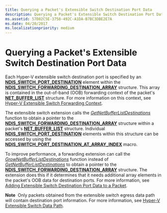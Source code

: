 ```yaml
---
title: Querying a Packet's Extensible Switch Destination Port Data
description: Querying a Packet's Extensible Switch Destination Port Data
ms.assetid: 57D82C5E-3758-492C-A1DA-B7BC3DBE2E7A
ms.date: 04/20/2017
ms.localizationpriority: medium
---
```


# Querying a Packet's Extensible Switch Destination Port Data


Each Hyper-V extensible switch destination port is specified by an [**NDIS\_SWITCH\_PORT\_DESTINATION**](https://docs.microsoft.com/windows-hardware/drivers/ddi/ndis/ns-ndis-_ndis_switch_port_destination) element within the [**NDIS\_SWITCH\_FORWARDING\_DESTINATION\_ARRAY**](https://docs.microsoft.com/windows-hardware/drivers/ddi/ndis/ns-ndis-_ndis_switch_forwarding_destination_array) structure. This array is contained in the out-of-band (OOB) forwarding context of the packet's [**NET\_BUFFER\_LIST**](https://docs.microsoft.com/windows-hardware/drivers/ddi/ndis/ns-ndis-_net_buffer_list) structure. For more information on this context, see [Hyper-V Extensible Switch Forwarding Context](hyper-v-extensible-switch-forwarding-context.md).

The extensible switch extension calls the [*GetNetBufferListDestinations*](https://docs.microsoft.com/windows-hardware/drivers/ddi/ndis/nc-ndis-ndis_switch_get_net_buffer_list_destinations) function to obtain a pointer to the [**NDIS\_SWITCH\_FORWARDING\_DESTINATION\_ARRAY**](https://docs.microsoft.com/windows-hardware/drivers/ddi/ndis/ns-ndis-_ndis_switch_forwarding_destination_array) structure within a packet's [**NET\_BUFFER\_LIST**](https://docs.microsoft.com/windows-hardware/drivers/ddi/ndis/ns-ndis-_net_buffer_list) structure. Individual [**NDIS\_SWITCH\_PORT\_DESTINATION**](https://docs.microsoft.com/windows-hardware/drivers/ddi/ndis/ns-ndis-_ndis_switch_port_destination) elements within this structure can be accessed by using the [**NDIS\_SWITCH\_PORT\_DESTINATION\_AT\_ARRAY\_INDEX**](https://docs.microsoft.com/windows-hardware/drivers/network/ndis-switch-port-destination-at-array-index) macro.

To improve performance, a forwarding extension can call the [*GrowNetBufferListDestinations*](https://docs.microsoft.com/windows-hardware/drivers/ddi/ndis/nc-ndis-ndis_switch_grow_net_buffer_list_destinations) function instead of [*GetNetBufferListDestinations*](https://docs.microsoft.com/windows-hardware/drivers/ddi/ndis/nc-ndis-ndis_switch_get_net_buffer_list_destinations) to obtain a pointer to the [**NDIS\_SWITCH\_FORWARDING\_DESTINATION\_ARRAY**](https://docs.microsoft.com/windows-hardware/drivers/ddi/ndis/ns-ndis-_ndis_switch_forwarding_destination_array) structure. The extension does this if it determines that it needs additional array elements in the packet's OOB data for destination ports. For more information, see [Adding Extensible Switch Destination Port Data to a Packet](adding-extensible-switch-destination-port-data-to-a-packet.md).

**Note**  Only packets obtained from the extensible switch egress data path will contain destination port information. For more information, see [Hyper-V Extensible Switch Data Path](hyper-v-extensible-switch-data-path.md).

 

 

 





